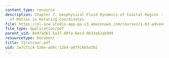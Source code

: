 ```yaml
---
content_type: resource
description: Chapter 7. Geophysical Fluid Dynamics of Coastal Region - 7.1 Equations
  of Motion in Rotating Coordinates
file: https://ol-ocw-studio-app-qa.s3.amazonaws.com/courses/1-63-advanced-fluid-dynamics-of-the-environment-fall-2002/3a7c71c4526ead4c12b4a9f916b5a3b2_71rotcoor.pdf
file_type: application/pdf
parent_uid: 8e97ad61-5a17-09fa-6ecd-9633ab2ab9d9
resourcetype: Document
title: 71rotcoor.pdf
uid: 3a7c71c4-526e-ad4c-12b4-a9f916b5a3b2
---
```

